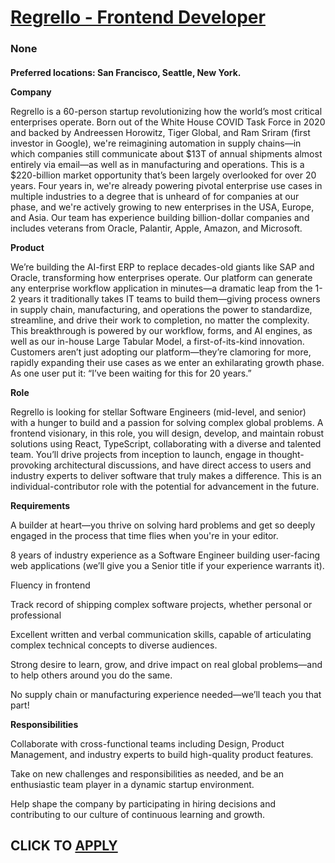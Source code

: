 # [Regrello - Frontend Developer](https://www.remotewlb.com/apply/regrello-frontend-developer)  
### None  
####  

**Preferred locations: San Francisco, Seattle, New York.**

 **Company**

Regrello is a 60-person startup revolutionizing how the world’s most critical enterprises operate. Born out of the White House COVID Task Force in 2020 and backed by Andreessen Horowitz, Tiger Global, and Ram Sriram (first investor in Google), we're reimagining automation in supply chains—in which companies still communicate about $13T of annual shipments almost entirely via email—as well as in manufacturing and operations. This is a $220-billion market opportunity that’s been largely overlooked for over 20 years. Four years in, we're already powering pivotal enterprise use cases in multiple industries to a degree that is unheard of for companies at our phase, and we're actively growing to new enterprises in the USA, Europe, and Asia. Our team has experience building billion-dollar companies and includes veterans from Oracle, Palantir, Apple, Amazon, and Microsoft.

 **Product**

We’re building the AI-first ERP to replace decades-old giants like SAP and Oracle, transforming how enterprises operate. Our platform can generate any enterprise workflow application in minutes—a dramatic leap from the 1-2 years it traditionally takes IT teams to build them—giving process owners in supply chain, manufacturing, and operations the power to standardize, streamline, and drive their work to completion, no matter the complexity. This breakthrough is powered by our workflow, forms, and AI engines, as well as our in-house Large Tabular Model, a first-of-its-kind innovation. Customers aren’t just adopting our platform—they’re clamoring for more, rapidly expanding their use cases as we enter an exhilarating growth phase. As one user put it: “I’ve been waiting for this for 20 years.”

 **Role**

Regrello is looking for stellar Software Engineers (mid-level, and senior) with a hunger to build and a passion for solving complex global problems. A frontend visionary, in this role, you will design, develop, and maintain robust solutions using React, TypeScript, collaborating with a diverse and talented team. You’ll drive projects from inception to launch, engage in thought-provoking architectural discussions, and have direct access to users and industry experts to deliver software that truly makes a difference. This is an individual-contributor role with the potential for advancement in the future.

 **Requirements**

A builder at heart—you thrive on solving hard problems and get so deeply engaged in the process that time flies when you're in your editor.

8 years of industry experience as a Software Engineer building user-facing web applications (we’ll give you a Senior title if your experience warrants it).

Fluency in frontend

Track record of shipping complex software projects, whether personal or professional

Excellent written and verbal communication skills, capable of articulating complex technical concepts to diverse audiences.

Strong desire to learn, grow, and drive impact on real global problems—and to help others around you do the same.

No supply chain or manufacturing experience needed—we’ll teach you that part!

 **Responsibilities**

Collaborate with cross-functional teams including Design, Product Management, and industry experts to build high-quality product features.

Take on new challenges and responsibilities as needed, and be an enthusiastic team player in a dynamic startup environment.

Help shape the company by participating in hiring decisions and contributing to our culture of continuous learning and growth.

  
## CLICK TO [APPLY](https://www.remotewlb.com/apply/regrello-frontend-developer)

